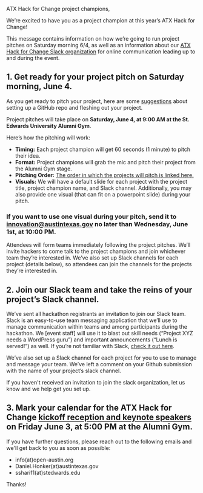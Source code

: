 ATX Hack for Change project champions,

We’re excited to have you as a project champion at this year’s ATX Hack for Change! 

This message contains information on how we’re going to run project pitches on Saturday morning 6/4, as well as an information about our [ATX Hack for Change Slack organization](http://atxhack4change.slack.com/) for online communication leading up to and during the event. 

## 1. Get ready for your project pitch on Saturday morning, June 4.

As you get ready to pitch your project, here are some [suggestions](https://github.com/atxhack4change/2016-project-proposals#once-your-project-is-accepted-here-are-some-things-we-suggest-you-do-next) about setting up a GitHub repo and fleshing out your project. 

Project pitches will take place on **Saturday, June 4, at 9:00 AM at the St. Edwards University Alumni Gym**.  

Here’s how the pitching will work:
- **Timing:** Each project champion will get 60 seconds (1 minute) to pitch their idea.
- **Format:** Project champions will grab the mic and pitch their project from the Alumni Gym stage. 
- **Pitching Order:** [The order in which the projects will pitch is linked here.](https://github.com/atxhack4change/2016-project-proposals/blob/master/Project%20Pitch%20Schedule%20(6-1%20Update).pdf)
- **Visuals:** We will have a default slide for each project with the project title, project champion name, and Slack channel. Additionally, you may also provide one visual (that can fit on a powerpoint slide) during your pitch. 

### If you want to use one visual during your pitch, send it to innovation@austintexas.gov no later than Wednesday, June 1st, at 10:00 PM.

Attendees will form teams immediately following the project pitches. We’ll invite hackers to come talk to the project champions and join whichever team they’re interested in. We’ve also set up Slack channels for each project (details below), so attendees can join the channels for the projects they’re interested in.

## 2. Join our Slack team and take the reins of your project’s Slack channel.
 
We’ve sent all hackathon registrants an invitation to join our Slack team. Slack is an easy-to-use team messaging application that we’ll use to manage communication within teams and among participants during the hackathon. We [event staff] will use it to blast out skill needs (“Project XYZ needs a WordPress guru”) and important announcements (“Lunch is served!”) as well. If you’re not familiar with Slack, [check it out here](https://slack.com/). 

We’ve also set up a Slack channel for each project for you to use to manage and message your team. We’ve left a comment on your Github submission with the name of your project’s slack channel.

If you haven't received an invitation to join the slack organization, let us know and we help get you set up.

## 3. Mark your calendar for the ATX Hack for Change [kickoff reception and keynote speakers](http://atxhackforchange.org/attend.html) on Friday June 3, at 5:00 PM at the Alumni Gym.  

If you have further questions, please reach out to the following emails and we'll get back to you as soon as possible:

- info(at)open-austin.org
- Daniel.Honker(at)austintexas.gov
- ssharif1(at)stedwards.edu

Thanks!
